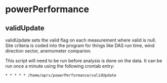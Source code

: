 # powerPerformance

## validUpdate
validUpdate sets the valid flag on each measurement where valid is null. Site criteria is coded into the program for things like DAS run time, wind direction sector, anemometer comparion.

This script will need to be run before analysis is done on the data. It can be run once a minute using the following crontab entry:
```
* * * * * /home/aprs/powerPerformance/validUpdate
```
